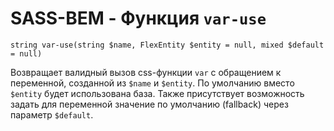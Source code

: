 # SASS-BEM - Функция `var-use`

`string var-use(string $name, FlexEntity $entity = null, mixed $default = null)`

Возвращает валидный вызов css-функции `var` с обращением к переменной, созданной из `$name` и `$entity`. По умолчанию вместо `$entity` будет использована база. Также присутствует возможность задать для переменной значение по умолчанию (fallback) через параметр `$default`.